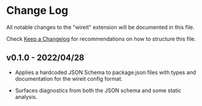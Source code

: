 # Change Log

All notable changes to the "wireit" extension will be documented in this file.

Check [Keep a Changelog](http://keepachangelog.com/) for recommendations on how to structure this file.

## v0.1.0 - 2022/04/28

- Applies a hardcoded JSON Schema to package.json files with types and
  documentation for the wireit config format.

- Surfaces diagnostics from both the JSON schema and some static analysis.
